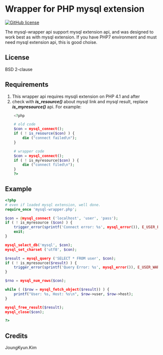 Wrapper for PHP mysql extension
===============================
[![GitHub license](https://img.shields.io/badge/license-BSD-blue.svg?style=plastic)](https://raw.githubusercontent.com/OOPS-ORG-PHP/mysql-extension-wrapper/master/LICENSE)

The mysql-wrapper api support mysql extension api, and was designed to work best as with mysql extension.
If you have PHP7 environment and must need mysql extension api, this is good choise.


## License
BSD 2-clause

## Requirements

1. This wrapper api requires mysqli extension on PHP 4.1 and after
2. check with ***is_resource()*** about mysql link and mysql result, replace ***is_myresource()*** api. For example:
```php
    <?php

    # old code
    $con = mysql_connect();
    if ( ! is_resource($con) ) {
        die ("connect failed\n");
    }

    # wrapper code
    $con = mysql_connect();
    if ( ! is_myresource($con) ) {
        die ("connect filed\n");
    }
    ?>
```

## Example
```php
<?php
# even if loaded mysql extension, well done.
require_once 'mysql-wrapper.php';

$con = @mysql_connect ('localhost', 'user', 'pass');
if ( ! is_myresource ($con) ) {
	trigger_error(sprintf('Connect error: %s', mysql_error()), E_USER_ERROR);
	exit;
}

mysql_select_db('mysql', $con);
mysql_set_charset ('utf8', $con);

$result = mysql_query ('SELECT * FROM user', $con);
if ( ! is_myresource($result) ) {
	trigger_error(sprintf('Query Error: %s', mysql_error()), E_USER_WARNING);
}

$rno = mysql_num_rows($con);

while ( ($row = mysql_fetch_object($result)) ) {
	printf("User: %s, Host: %s\n", $row->user, $row->host);
}

mysql_free_result($result);
mysql_close($con);

?>
```

## Credits
JoungKyun.Kim

